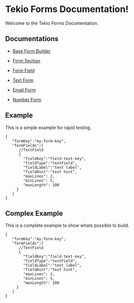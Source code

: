 
# Tekio Forms Documentation!

Welcome to the Tekio Forms Documentation.

## Documentations

- [Base Form Builder](/documentation/base_form_builder.md)

- [Form Section](/documentation/form_section.md)

- [Form Field](/documentation/form_field.md)

- [Text Form](/documentation/text_form.md)

- [Email Form](/documentation/email_form.md)

- [Number Form](/documentation/number_form.md)

## Example

This is a simple example for rapid testing.

    {
       "formKey":"my-form-key",
       "formFields":[
          //TextField
          {
            "fieldKey":"field-text-key",
            "fieldType":"textField",
            "fieldLabel":"text label",
            "fieldHint":"text hint",
            "maxLines": 2,
            "minLines": 5,
            "maxLength": 100
         }
       ]
    }

## Complex Example

This is a complete example to show whats possible to build.

    {
       "formKey":"my-form-key",
       "formFields":[
          //TextField
          {
            "fieldKey":"field-text-key",
            "fieldType":"textField",
            "fieldLabel":"text label",
            "fieldHint":"text hint",
            "maxLines": 2,
            "minLines": 5,
            "maxLength": 100
         }
       ]
    }
